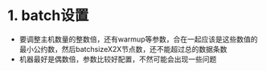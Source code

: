 # 1. batch设置

- 要调整主机数量的整数倍，还有warmup等参数，合在一起应该是这些数值的最小公约数，然后batchsizeX2X节点数，还不能超过总的数据条数
- 机器最好是偶数倍，参数比较好配置，不然可能会出现一些问题
